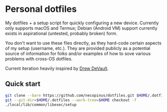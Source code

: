 # Personal dotfiles

My dotfiles + a setup script for quickly configuring a new device. Currently only supports macOS and Termux; Debian (Android VM) support currently exists in aspirational (untested, probably broken) form.

You don't want to use these files directly, as they hard-code certain aspects of my setup (username, etc.). They are provided publicly as a potential source of information for folks and/or examples of how to sove various problems with cross-OS dotfiles.

Current iteration heavily inspired by [Drew DeVault](https://drewdevault.com/2019/12/30/dotfiles.html).

## Quick start

```bash
git clone --bare https://github.com/necopinus/dotfiles.git $HOME/.dotfiles
git --git-dir=$HOME/.dotfiles --work-tree=$HOME checkout -f
./local/lib/common/libexec/setup
```
